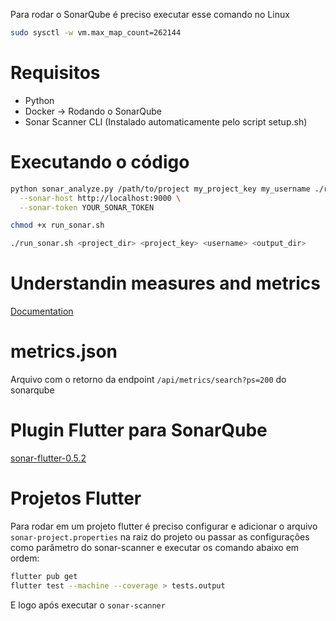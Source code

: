 Para rodar o SonarQube é preciso executar esse comando no Linux

```bash
sudo sysctl -w vm.max_map_count=262144
```

# Requisitos

- Python
- Docker -> Rodando o SonarQube
- Sonar Scanner CLI (Instalado automaticamente pelo script setup.sh)

# Executando o código

```bash
python sonar_analyze.py /path/to/project my_project_key my_username ./results \
  --sonar-host http://localhost:9000 \
  --sonar-token YOUR_SONAR_TOKEN
```

```bash
chmod +x run_sonar.sh

./run_sonar.sh <project_dir> <project_key> <username> <output_dir>

```

# Understandin measures and metrics

[Documentation](https://docs.sonarsource.com/sonarqube-community-build/user-guide/code-metrics/metrics-definition/)

# metrics.json

Arquivo com o retorno da endpoint `/api/metrics/search?ps=200` do sonarqube

# Plugin Flutter para SonarQube

[sonar-flutter-0.5.2](https://github.com/insideapp-oss/sonar-flutter/releases/download/0.5.2/sonar-flutter-plugin-0.5.2.jar)

# Projetos Flutter

Para rodar em um projeto flutter é preciso configurar e adicionar o arquivo `sonar-project.properties` na raiz do projeto ou passar as configurações como parâmetro do sonar-scanner e executar os comando abaixo em ordem:

```bash
flutter pub get
flutter test --machine --coverage > tests.output
```

E logo após executar o `sonar-scanner`
